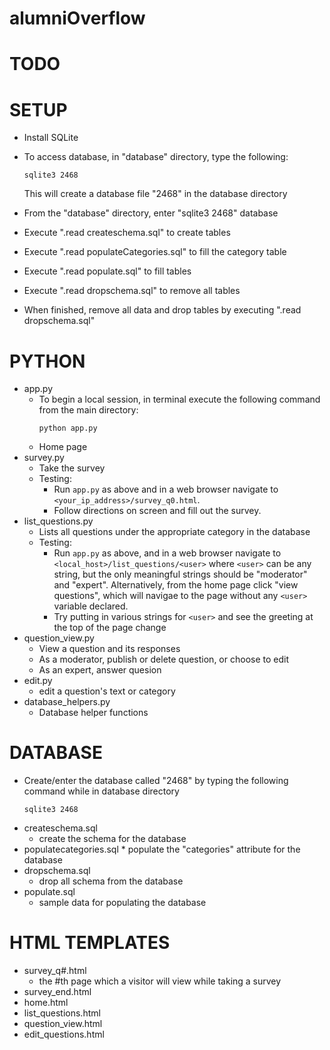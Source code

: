# alumniOverflow

# TODO

# SETUP
  * Install SQLite
  * To access database, in "database" directory, type the following:
    ```
    sqlite3 2468
    ```
    This will create a database file "2468" in the database directory
    
  * From the "database" directory, enter "sqlite3 2468" database
  * Execute ".read createschema.sql" to create tables
  * Execute ".read populateCategories.sql" to fill the category table
  * Execute ".read populate.sql" to fill tables
  * Execute ".read dropschema.sql" to remove all tables
  * When finished, remove all data and drop tables by executing ".read dropschema.sql"
    
# PYTHON
  * app.py
    * To begin a local session, in terminal execute the following command from the main directory:
      ```
      python app.py
      ```  
    * Home page
  * survey.py
    * Take the survey 
    * Testing:
      * Run `app.py` as above and in a web browser navigate to `<your_ip_address>/survey_q0.html`.
      * Follow directions on screen and fill out the survey.
  * list_questions.py
    * Lists all questions under the appropriate category in the database
    * Testing:
      * Run `app.py` as above, and in a web browser navigate to `<local_host>/list_questions/<user>` where `<user>` can be any string, but the only meaningful strings should be "moderator" and "expert". Alternatively, from the home page click "view  questions", which will navigae to the page without any `<user>` variable declared.
      * Try putting in various strings for `<user>` and see the greeting at the top of the page change
  * question_view.py
    * View a question and its responses
    * As a moderator, publish or delete question, or choose to edit
    * As an expert, answer quesion
  * edit.py 
    * edit a question's text or category
  * database_helpers.py
    * Database helper functions
# DATABASE
  * Create/enter the database called "2468" by typing the following command while in database directory
    ```
    sqlite3 2468
    ```  
  * createschema.sql
    * create the schema for the database
  *  populatecategories.sql
    * populate the "categories" attribute for the database
  * dropschema.sql
    * drop all schema from the database
  * populate.sql
    * sample data for populating the database

# HTML TEMPLATES
  * survey_q#.html
    * the #th page which a visitor will view while taking a survey
  * survey_end.html
  * home.html
  * list_questions.html
  * question_view.html
  * edit_questions.html
